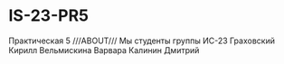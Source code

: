 # IS-23-PR5
Практическая 5
///ABOUT///
Мы студенты группы ИС-23
Граховский Кирилл
Вельмискина Варвара
Калинин Дмитрий
